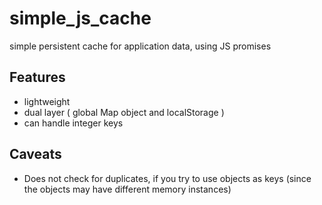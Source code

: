 # simple_js_cache
simple persistent cache for application data, using JS promises

##  Features
-  lightweight
-  dual layer ( global Map object and localStorage )
-  can handle integer keys

## Caveats
-  Does not check for duplicates, if you try to use objects as keys (since the objects may have different memory instances)


